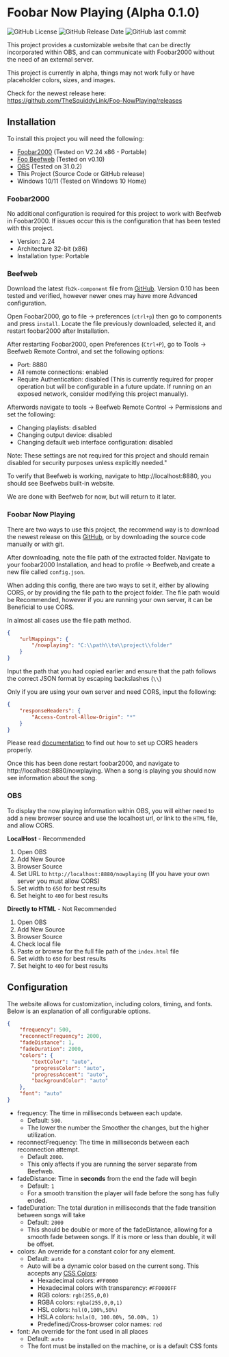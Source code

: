 # Foobar Now Playing (Alpha 0.1.0)
![GitHub License](https://img.shields.io/github/license/TheSquiddyLink/Foo-NowPlaying)
![GitHub Release Date](https://img.shields.io/github/release-date/TheSquiddyLink/Foo-NowPlaying)
![GitHub last commit](https://img.shields.io/github/last-commit/TheSquiddyLink/Foo-NowPlaying)

This project provides a customizable website that can be directly incorporated within OBS, and can communicate with Foobar2000 without the need of an external server.

This project is currently in alpha, things may not work fully or have placeholder colors, sizes, and images. 

Check for the newest release here: https://github.com/TheSquiddyLink/Foo-NowPlaying/releases

## Installation

To install this project you will need the following: 

* [Foobar2000](https://www.foobar2000.org) (Tested on V2.24 x86 - Portable)
* [Foo Beefweb](https://github.com/hyperblast/Beefweb) (Tested on v0.10)
* [OBS](https://obsproject.com) (Tested on 31.0.2)
* This Project (Source Code or GitHub release)
* Windows 10/11 (Tested on Windows 10 Home)

### Foobar2000

No additional configuration is required for this project to work with Beefweb in Foobar2000. If issues occur this is the configuration that has been tested with this project.

* Version: 2.24
* Architecture 32-bit (x86)
* Installation type: Portable

### Beefweb

 
Download the latest `fb2k-component` file from [GitHub](https://github.com/hyperblast/Beefweb/releases). Version 0.10 has been tested and verified, however newer ones may have more Advanced configuration. 

Open Foobar2000, go to file → preferences (`ctrl+p`) then go to components and press `install`. Locate the file previously downloaded, selected it, and restart foobar2000 after Installation.

After restarting Foobar2000, open Preferences (`Ctrl+P`), go to Tools → Beefweb Remote Control, and set the following options:

* Port: 8880
* All remote connections: enabled
* Require Authentication: disabled (This is currently required for proper operation but will be configurable in a future update. If running on an exposed network, consider modifying this project manually).

Afterwords navigate to tools → Beefweb Remote Control → Permissions and set the following:

* Changing playlists: disabled
* Changing output device: disabled
* Changing default web interface configuration: disabled

Note: These settings are not required for this project and should remain disabled for security purposes unless explicitly needed."

To verify that Beefweb is working, navigate to http://localhost:8880, you should see Beefwebs built-in website.

We are done with Beefweb for now, but will return to it later.

### Foobar Now Playing

There are two ways to use this project, the recommend way is to download the newest release on this [GitHub](https://github.com/TheSquiddyLink/Foo-NowPlaying/), or by downloading the source code manually or with git. 

After downloading, note the file path of the extracted folder. Navigate to your foobar2000 Installation, and head to profile → Beefweb,and create a new file called `config.json`.

When adding this config, there are two ways to set it, either by allowing CORS, or by providing the file path to the project folder. The file path would be Recommended, however if you are running your own server, it can be Beneficial to use CORS. 

In almost all cases use the file path method.


```json
{
    "urlMappings": {
        "/nowplaying": "C:\\path\\to\\project\\folder"
    }
} 
```
Input the path that you had copied earlier and ensure that the path follows the correct JSON format by escaping backslashes (`\\`)

Only if you are using your own server and need CORS, input the following:
```json
{
    "responseHeaders": {
        "Access-Control-Allow-Origin": "*"
    }
}
```
Please read [documentation](https://developer.mozilla.org/en-US/docs/Web/HTTP/CORS) to find out how to set up CORS headers properly.

Once this has been done restart foobar2000, and navigate to http://localhost:8880/nowplaying. When a song is playing you should now see information about the song.

### OBS
To display the now playing information within OBS, you will either need to add a new browser source and use the localhost url, or link to the `HTML` file, and allow CORS.

**LocalHost** - Recommended
1. Open OBS
2. Add New Source
3. Browser Source
4. Set URL to `http://localhost:8880/nowplaying` (If you have your own server you must allow CORS)
5. Set width to `650` for best results
6. Set height to  `400` for best results

**Directly to HTML** - Not Recommended
1. Open OBS
2. Add New Source
3. Browser Source
4. Check local file
5. Paste or browse for the full file path of the `index.html` file
5. Set width to `650` for best results
6. Set height to  `400` for best results

## Configuration
The website allows for customization, including colors, timing, and fonts. Below is an explanation of all configurable options.

```json
{
    "frequency": 500,
    "reconnectFrequency": 2000,
    "fadeDistance": 1,
    "fadeDuration": 2000,
    "colors": {
        "textColor": "auto",
        "progressColor": "auto",
        "progressAccent": "auto",
        "backgroundColor": "auto"
    },
    "font": "auto"
}
```

* frequency: The time in milliseconds between each update. 
    * Default: `500`. 
    * The lower the number the Smoother the changes, but the higher utilization.
* reconnectFrequency: The time in milliseconds between each reconnection attempt. 
    * Default `2000`.
    * This only affects if you are running the server separate from Beefweb.
* fadeDistance: Time in **seconds** from the end the fade will begin
    * Default: `1`
    * For a smooth transition the player will fade before the song has fully ended.
* fadeDuration: The total duration in milliseconds that the fade transition between songs will take
    * Default: `2000`
    * This should be double or more of the fadeDistance, allowing for a smooth fade between songs. If it is more or less than double, it will be offset.
* colors: An override for a constant color for any element.
    * Default: `auto`
    * Auto will be a dynamic color based on the current song. This accepts any [CSS Colors](https://www.w3schools.com/cssref/css_colors_legal.php):
        * Hexadecimal colors: `#FF0000`
        * Hexadecimal colors with transparency: `#FF0000FF`
        * RGB colors: `rgb(255,0,0)`
        * RGBA colors: `rgba(255,0,0,1)`
        * HSL colors: `hsl(0,100%,50%)`
        * HSLA colors: `hsla(0, 100.00%, 50.00%, 1)`
        * Predefined/Cross-browser color names: `red`
* font: An override for the font used in all places
    * Default: `auto`
    * The font must be installed on the machine, or is a default CSS fonts

